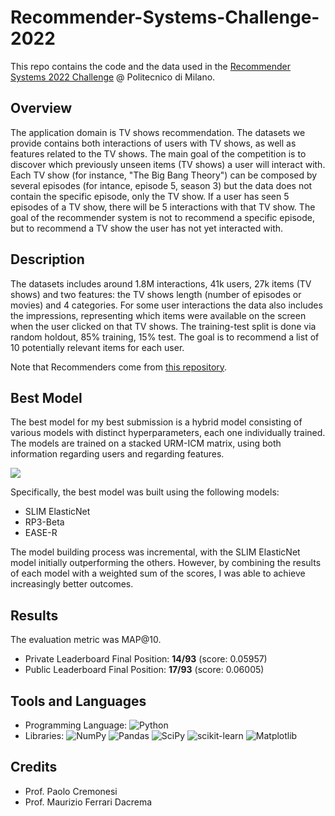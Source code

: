 # Recommender-Systems-Challenge-2022

This repo contains the code and the data used in the [Recommender Systems 2022 Challenge](https://www.kaggle.com/competitions/recommender-system-2022-challenge-polimi) @ Politecnico di Milano. 

## Overview

The application domain is TV shows recommendation. The datasets we provide contains both interactions of users with TV shows, as well as features related to the TV shows. The main goal of the competition is to discover which previously unseen items (TV shows) a user will interact with.
Each TV show (for instance, "The Big Bang Theory") can be composed by several episodes (for intance, episode 5, season 3) but the data does not contain the specific episode, only the TV show. If a user has seen 5 episodes of a TV show, there will be 5 interactions with that TV show. The goal of the recommender system is not to recommend a specific episode, but to recommend a TV show the user has not yet interacted with.

## Description

The datasets includes around 1.8M interactions, 41k users, 27k items (TV shows) and two features: the TV shows length (number of episodes or movies) and 4 categories. For some user interactions the data also includes the impressions, representing which items were available on the screen when the user clicked on that TV shows.
The training-test split is done via random holdout, 85% training, 15% test. The goal is to recommend a list of 10 potentially relevant items for each user. 

Note that Recommenders come from [this repository](https://github.com/MaurizioFD/RecSys_Course_AT_PoliMi).

## Best Model

The best model for my best submission is a hybrid model consisting of various models with distinct hyperparameters, each one individually trained. The models are trained on a stacked URM-ICM matrix, using both information regarding users and regarding features. 

![](https://i.imgur.com/ceYJgUk.jpg)

Specifically, the best model was built using the following models: 
* SLIM ElasticNet
* RP3-Beta
* EASE-R

The model building process was incremental, with the SLIM ElasticNet model initially outperforming the others. However, by combining the results of each model with a weighted sum of the scores, I was able to achieve increasingly better outcomes.

## Results

The evaluation metric was MAP@10.

* Private Leaderboard Final Position: **14/93** (score: 0.05957)
* Public Leaderboard Final Position: **17/93** (score: 0.06005)

## Tools and Languages

* Programming Language: ![Python](https://img.shields.io/badge/python-3670A0?style=for-the-badge&logo=python&logoColor=ffdd54)
* Libraries: ![NumPy](https://img.shields.io/badge/numpy-%23013243.svg?style=for-the-badge&logo=numpy&logoColor=white) ![Pandas](https://img.shields.io/badge/pandas-%23150458.svg?style=for-the-badge&logo=pandas&logoColor=white) ![SciPy](https://img.shields.io/badge/SciPy-%230C55A5.svg?style=for-the-badge&logo=scipy&logoColor=%white) ![scikit-learn](https://img.shields.io/badge/scikit--learn-%23F7931E.svg?style=for-the-badge&logo=scikit-learn&logoColor=white) ![Matplotlib](https://img.shields.io/badge/Matplotlib-%23ffffff.svg?style=for-the-badge&logo=Matplotlib&logoColor=black)

## Credits

* Prof. Paolo Cremonesi 
* Prof. Maurizio Ferrari Dacrema
